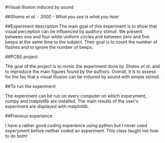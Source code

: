 #Visual illusion induced by sound

##*Shams et al. - 2000 - What you see is what you hear*

##Experiment description
The main goal of this experiment is to show that visual perception can be influenced by auditory stimuli. We present between one and four white uniform circles and between zero and five beeps at the same time to the subject. Their goal is to count the number of flashes and to ignore the number of beeps.

##PCBS project

The goal of the project is to mimic the experiment done by *Shams et al.* and to reproduce the main figures found by the authors. Overall, it is to assess for the fac that a visual illusion can be induced by sound with simple stimuli.

##To run the experiment

The experiment can be run on every computer on which experyment, numpy and matplotlib are installed. The main results of the user's experiment are displayed with matplotlib. 

##Previous experience

I have a rather good coding experience using python but I never used experyment before neither coded an experiment.
This class taught me how to do both!
